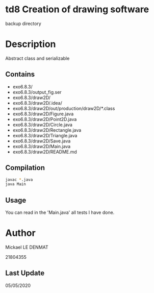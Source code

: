 # td8 Creation of drawing software
backup directory

# Description
Abstract class and serializable

## Contains
 - exo6.8.3/
 - exo6.8.3/output_fig.ser
 - exo6.8.3/draw2D/
 - exo6.8.3/draw2D/.idea/
 - exo6.8.3/draw2D/out/production/draw2D/*.class
 - exo6.8.3/draw2D/Figure.java 
 - exo6.8.3/draw2D/Point2D.java
 - exo6.8.3/draw2D/Circle.java
 - exo6.8.3/draw2D/Rectangle.java
 - exo6.8.3/draw2D/Triangle.java
 - exo6.8.3/draw2D/Save.java
 - exo6.8.3/draw2D/Main.java
 - exo6.8.3/draw2D/README.md
 
 ## Compilation
 ```bash
javac *.java
java Main 
```

## Usage
You can read in the 'Main.java' all tests I have done.

# Author
Mickael LE DENMAT

21804355

## Last Update
05/05/2020